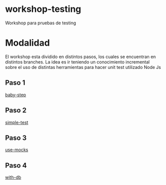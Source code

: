 # workshop-testing
Workshop para pruebas de testing

# Modalidad
El workshop esta dividido en distintos pasos, los cuales se encuentran en distintos branches. La idea es ir teniendo un conocimiento incremental sobre el uso de distintas herramientas para hacer unit test utilizado Node Js

## Paso 1
[baby-step](https://github.com/agrojas/workshop-testing/tree/babys-step)
## Paso 2
[simple-test](https://github.com/agrojas/workshop-testing/tree/simple-test)
## Paso 3
[use-mocks](https://github.com/agrojas/workshop-testing/tree/use-mocks)
## Paso 4
[with-db](https://github.com/agrojas/workshop-testing/tree/with-db)
